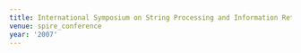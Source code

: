 ```yaml
---
title: International Symposium on String Processing and Information Retrieval (2007)
venue: spire_conference
year: '2007'
---
```

